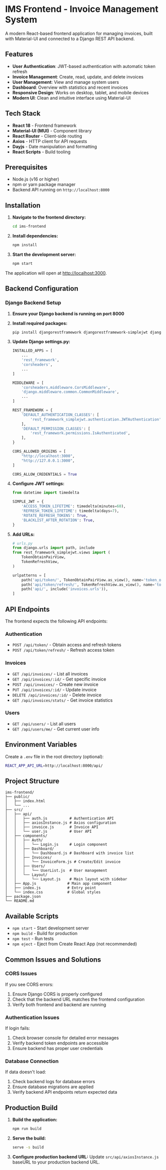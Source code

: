 # IMS Frontend - Invoice Management System

A modern React-based frontend application for managing invoices, built with Material-UI and connected to a Django REST API backend.

## Features

- **User Authentication**: JWT-based authentication with automatic token refresh
- **Invoice Management**: Create, read, update, and delete invoices
- **User Management**: View and manage system users
- **Dashboard**: Overview with statistics and recent invoices
- **Responsive Design**: Works on desktop, tablet, and mobile devices
- **Modern UI**: Clean and intuitive interface using Material-UI

## Tech Stack

- **React 18** - Frontend framework
- **Material-UI (MUI)** - Component library
- **React Router** - Client-side routing
- **Axios** - HTTP client for API requests
- **Dayjs** - Date manipulation and formatting
- **React Scripts** - Build tooling

## Prerequisites

- Node.js (v16 or higher)
- npm or yarn package manager
- Backend API running on `http://localhost:8000`

## Installation

1. **Navigate to the frontend directory:**
   ```bash
   cd ims-frontend
   ```

2. **Install dependencies:**
   ```bash
   npm install
   ```

3. **Start the development server:**
   ```bash
   npm start
   ```

The application will open at [http://localhost:3000](http://localhost:3000).

## Backend Configuration

### Django Backend Setup

1. **Ensure your Django backend is running on port 8000**

2. **Install required packages:**
   ```bash
   pip install djangorestframework djangorestframework-simplejwt django-cors-headers
   ```

3. **Update Django settings.py:**
   ```python
   INSTALLED_APPS = [
       ...
       'rest_framework',
       'corsheaders',
       ...
   ]

   MIDDLEWARE = [
       'corsheaders.middleware.CorsMiddleware',
       'django.middleware.common.CommonMiddleware',
       ...
   ]

   REST_FRAMEWORK = {
       'DEFAULT_AUTHENTICATION_CLASSES': [
           'rest_framework_simplejwt.authentication.JWTAuthentication',
       ],
       'DEFAULT_PERMISSION_CLASSES': [
           'rest_framework.permissions.IsAuthenticated',
       ],
   }

   CORS_ALLOWED_ORIGINS = [
       "http://localhost:3000",
       "http://127.0.0.1:3000",
   ]

   CORS_ALLOW_CREDENTIALS = True
   ```

4. **Configure JWT settings:**
   ```python
   from datetime import timedelta

   SIMPLE_JWT = {
       'ACCESS_TOKEN_LIFETIME': timedelta(minutes=60),
       'REFRESH_TOKEN_LIFETIME': timedelta(days=7),
       'ROTATE_REFRESH_TOKENS': True,
       'BLACKLIST_AFTER_ROTATION': True,
   }
   ```

5. **Add URLs:**
   ```python
   # urls.py
   from django.urls import path, include
   from rest_framework_simplejwt.views import (
       TokenObtainPairView,
       TokenRefreshView,
   )

   urlpatterns = [
       path('api/token/', TokenObtainPairView.as_view(), name='token_obtain_pair'),
       path('api/token/refresh/', TokenRefreshView.as_view(), name='token_refresh'),
       path('api/', include('invoices.urls')),
   ]
   ```

## API Endpoints

The frontend expects the following API endpoints:

### Authentication
- `POST /api/token/` - Obtain access and refresh tokens
- `POST /api/token/refresh/` - Refresh access token

### Invoices
- `GET /api/invoices/` - List all invoices
- `GET /api/invoices/:id/` - Get specific invoice
- `POST /api/invoices/` - Create new invoice
- `PUT /api/invoices/:id/` - Update invoice
- `DELETE /api/invoices/:id/` - Delete invoice
- `GET /api/invoices/stats/` - Get invoice statistics

### Users
- `GET /api/users/` - List all users
- `GET /api/users/me/` - Get current user info

## Environment Variables

Create a `.env` file in the root directory (optional):

```bash
REACT_APP_API_URL=http://localhost:8000/api/
```

## Project Structure

```
ims-frontend/
├── public/
│   ├── index.html
│   └── ...
├── src/
│   ├── api/
│   │   ├── auth.js          # Authentication API
│   │   ├── axiosInstance.js # Axios configuration
│   │   ├── invoice.js       # Invoice API
│   │   └── user.js          # User API
│   ├── components/
│   │   ├── Auth/
│   │   │   └── Login.js     # Login component
│   │   ├── Dashboard/
│   │   │   └── Dashboard.js # Dashboard with invoice list
│   │   ├── Invoices/
│   │   │   └── InvoiceForm.js # Create/Edit invoice
│   │   ├── Users/
│   │   │   └── UserList.js  # User management
│   │   └── Layout/
│   │       └── Layout.js    # Main layout with sidebar
│   ├── App.js              # Main app component
│   ├── index.js            # Entry point
│   └── index.css           # Global styles
├── package.json
└── README.md
```

## Available Scripts

- `npm start` - Start development server
- `npm build` - Build for production
- `npm test` - Run tests
- `npm eject` - Eject from Create React App (not recommended)

## Common Issues and Solutions

### CORS Issues
If you see CORS errors:
1. Ensure Django CORS is properly configured
2. Check that the backend URL matches the frontend configuration
3. Verify both frontend and backend are running

### Authentication Issues
If login fails:
1. Check browser console for detailed error messages
2. Verify backend token endpoints are accessible
3. Ensure backend has proper user credentials

### Database Connection
If data doesn't load:
1. Check backend logs for database errors
2. Ensure database migrations are applied
3. Verify backend API endpoints return expected data

## Production Build

1. **Build the application:**
   ```bash
   npm run build
   ```

2. **Serve the build:**
   ```bash
   serve -s build
   ```

3. **Configure production backend URL:**
   Update `src/api/axiosInstance.js` baseURL to your production backend URL.
